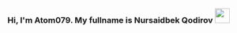 ### Hi, I'm Atom079. My fullname is Nursaidbek Qodirov  <img src="https://media.giphy.com/media/hvRJCLFzcasrR4ia7z/gihpy.gif" width="30px">
